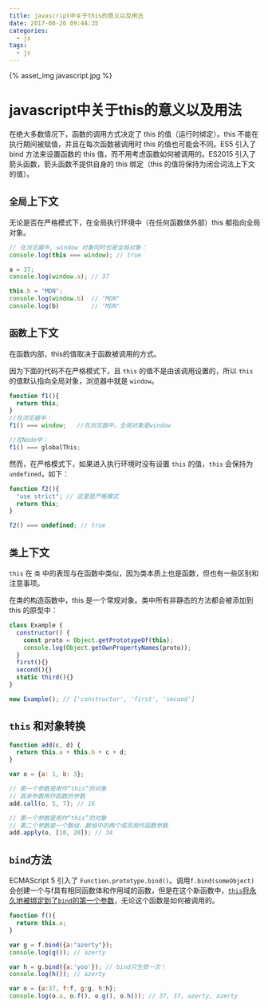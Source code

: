 ```yaml
---
title: javascript中关于this的意义以及用法
date: 2017-08-26 09:44:35
categories:
  - js
tags:
  - js
---
```


{% asset_img javascript.jpg %}
# javascript中关于this的意义以及用法
在绝大多数情况下，函数的调用方式决定了 this 的值（运行时绑定）。this 不能在执行期间被赋值，并且在每次函数被调用时 this 的值也可能会不同。ES5 引入了 bind 方法来设置函数的 this 值，而不用考虑函数如何被调用的。ES2015 引入了箭头函数，箭头函数不提供自身的 this 绑定（this 的值将保持为闭合词法上下文的值）。

<!-- more -->

## `全局`上下文
无论是否在严格模式下，在全局执行环境中（在任何函数体外部）this 都指向全局对象。
``` js
// 在浏览器中, window 对象同时也是全局对象：
console.log(this === window); // true

a = 37;
console.log(window.a); // 37

this.b = "MDN";
console.log(window.b)  // "MDN"
console.log(b)         // "MDN"
```

## `函数`上下文
在函数内部，this的值取决于函数被调用的方式。

因为下面的代码不在严格模式下，且 `this` 的值不是由该调用设置的，所以 `this` 的值默认指向全局对象，浏览器中就是 `window`。
``` js
function f1(){
  return this;
}
//在浏览器中：
f1() === window;   //在浏览器中，全局对象是window

//在Node中：
f1() === globalThis; 
```

然而，在严格模式下，如果进入执行环境时没有设置 `this` 的值，`this` 会保持为 `undefined`，如下：
``` js
function f2(){
  "use strict"; // 这里是严格模式
  return this;
}

f2() === undefined; // true
```

## `类`上下文
`this` 在 `类` 中的表现与在函数中类似，因为类本质上也是函数，但也有一些区别和注意事项。

在类的构造函数中，this 是一个常规对象。类中所有非静态的方法都会被添加到 this 的原型中：

``` js
class Example {
  constructor() {
    const proto = Object.getPrototypeOf(this);
    console.log(Object.getOwnPropertyNames(proto));
  }
  first(){}
  second(){}
  static third(){}
}

new Example(); // ['constructor', 'first', 'second']
```

## `this` 和对象转换

``` js
function add(c, d) {
  return this.a + this.b + c + d;
}

var o = {a: 1, b: 3};

// 第一个参数是用作“this”的对象
// 其余参数用作函数的参数
add.call(o, 5, 7); // 16

// 第一个参数是用作“this”的对象
// 第二个参数是一个数组，数组中的两个成员用作函数参数
add.apply(o, [10, 20]); // 34
```

## `bind`方法

ECMAScript 5 引入了 `Function.prototype.bind()`。调用`f.bind(someObject)`会创建一个与f具有相同函数体和作用域的函数，但是在这个新函数中，<u>`this`将永久地被绑定到了`bind`的第一个参数</u>，无论这个函数是如何被调用的。

``` js
function f(){
  return this.a;
}

var g = f.bind({a:"azerty"});
console.log(g()); // azerty

var h = g.bind({a:'yoo'}); // bind只生效一次！
console.log(h()); // azerty

var o = {a:37, f:f, g:g, h:h};
console.log(o.a, o.f(), o.g(), o.h()); // 37, 37, azerty, azerty
```
